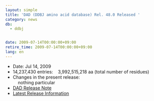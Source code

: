 ```yaml
---
layout: simple
title: 'DAD (DDBJ amino acid database) Rel. 48.0 Released '
category: news
db:
  - ddbj


date: 2009-07-14T00:00:00+09:00
retire_time: 2009-07-14T00:00:00+09:00
lang: en
---
```


<ul>
    <li>Date: Jul 14, 2009</li>
    <li>14,237,430 entries:    3,992,515,218 aa (total number of residues)</li>
    <li>Changes in the present release:<br>    nothing particular</li>
    <li><a href="https://ddbj.nig.ac.jp/public/ddbj_database/release_note_archive/dad/dadrel.47.txt">DAD Release Note</a></li>
    <li><a href="/latest-releases-e.html">Latest Release Information</a></li>
</ul>
